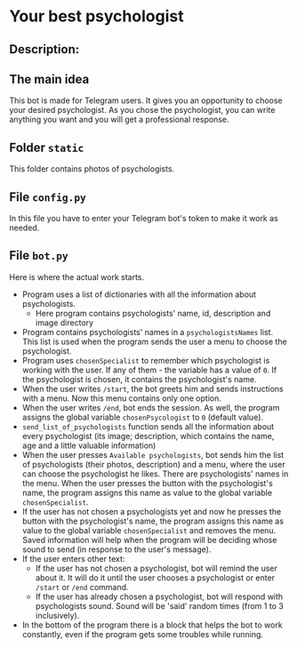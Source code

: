 # Your best psychologist
## **Description**:

## The main idea
This bot is made for Telegram users. It gives you an opportunity to choose your desired psychologist.
As you chose the psychologist, you can write anything you want and you will get a professional response.

## Folder `static`
This folder contains photos of psychologists.

## File `config.py`
In this file you have to enter your Telegram bot's token to make it work as needed.

## File `bot.py`
Here is where the actual work starts.

- Program uses a list of dictionaries with all the information about psychologists.
  - Here program contains psychologists' name, id, description and image directory
- Program contains psychologists' names in a `psychologistsNames` list. This list is used when the program sends the user a menu to choose the psychologist.
- Program uses `chosenSpecialist` to remember which psychologist is working with the user. If any of them - the variable has a value of `0`. If the psychologist is chosen, it contains the psychologist's name.
- When the user writes `/start`, the bot greets him and sends instructions with a menu. Now this menu contains only one option.
- When the user writes `/end`, bot ends the session. As well, the program assigns the global variable `chosenPsycologist` to `0` (default value).
- `send_list_of_psychologists` function sends all the information about every psychologist (its image; description, which contains the name, age and a little valuable information)
- When the user presses `Available psychologists`, bot sends him the list of psychologists (their photos, description) and a menu, where the user can choose the psychologist he likes. There are psychologists' names in the menu. When the user presses the button with the psychologist's name, the program assigns this name as value to the global variable `chosenSpecialist`.
- If the user has not chosen a psychologists yet and now he presses the button with the psychologist's name, the program assigns this name as value to the global variable `chosenSpecialist` and removes the menu. Saved information will help when the program will be deciding whose sound to send (in response to the user's message).
- If the user enters other text:
  - If the user has not chosen a psychologist, bot will remind the user about it. It will do it until the user chooses a psychologist or enter `/start` or `/end` command.
  - If the user has already chosen a psychologist, bot will respond with psychologists sound. Sound will be 'said' random times (from 1 to 3 inclusively).
- In the bottom of the program there is a block that helps the bot to work constantly, even if the program gets some troubles while running.


